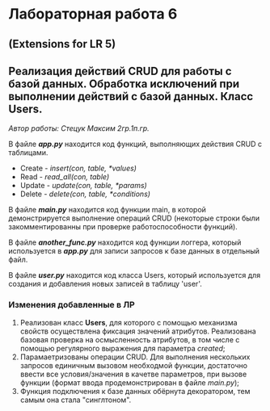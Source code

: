 # __Лабораторная работа 6__

## (Extensions for LR 5)

## __Реализация действий CRUD для работы с базой данных. Обработка исключений при выполнении действий с базой данных. Класс Users.__

_Автор работы: Стецук Максим 2гр.1п.гр._

В файле __*app.py*__ находится код функций, выполняющих действия CRUD с таблицами.  
- Create - _insert(con, table, *values)_
- Read - _read_all(con, table)_
- Update - _update(con, table, *params)_
- Delete - _delete(con, table, *conditions)_

В файле __*main.py*__ находится код функции main, в которой демонстрируется выполнение операций CRUD (некоторые строки были закомментированны при проверке работоспособности функций).

В файле __*another_func.py*__ находится код функции логгера, который используется в __*app.py*__ для записи запросов к базе данных в отдельный файл.

В файле __*user.py*__ находится код класса Users, который используется для создания и добавления новых записей в таблицу 'user'.

### Изменения добавленные в ЛР

1. Реализован класс __Users__, для которого с помощью механизма свойств осуществлена фиксация значений атрибутов. Реализована базовая проверка на осмысленность атрибутов, в том числе с помощью регулярного выражения для параметра _created_;
2. Парамаетризованы операции CRUD. Для выполнения нескольких запросов единичным вызовом необходмой функции, достаточно ввести все условия/значения в качетве параметров, при вызове функции (формат ввода продемонстрирован в файле _main.py_);
3. Функция подключения к базе данных обёрнута декоратором, тем самым она стала "синглтоном".